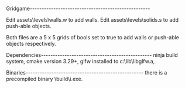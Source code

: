 Gridgame---------------------------------------------------

Edit assets\levels\walls.w to add walls.
Edit assets\levels\solids.s to add push-able objects.

Both files are a 5 x 5 grids of bools set to true to add walls or push-able objects respectively.

Dependencies-----------------------------------------------
ninja build system,
cmake version 3.29+,
glfw installed to c:\lib\libglfw.a,

Binaries--------------------------------------------------
there is a precompiled binary \build\i.exe.
